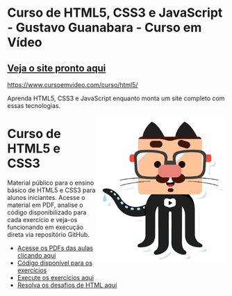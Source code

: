 # Curso de HTML5, CSS3 e JavaScript - Gustavo Guanabara - Curso em Vídeo

## [Veja o site pronto aqui](https://google-glass-gustavo-guanabara.netlify.app/)

https://www.cursoemvideo.com/curso/html5/

Aprenda HTML5, CSS3 e JavaScript enquanto monta um site completo com essas tecnologias.  

<img src="_imagens/mascote.png" align="right" width="300">

# Curso de HTML5 e CSS3

Material público para o ensino básico de HTML5 e CSS3 para alunos iniciantes. Acesse o material em PDF, analise o código disponibilizado para cada exercício e veja-os funcionando em execução direta via repositório GitHub.

* [Acesse os PDFs das aulas clicando aqui](https://github.com/gustavoguanabara/html-css/tree/master/aulas-pdf)
* [Código disponível para os exercícios](https://github.com/gustavoguanabara/html-css/tree/master/exercicios)
* [Execute os exercícios aqui](https://gustavoguanabara.github.io/html-css/exercicios/)
* [Resolva os desafios de HTML aqui](https://github.com/gustavoguanabara/html-css/tree/master/desafios)
